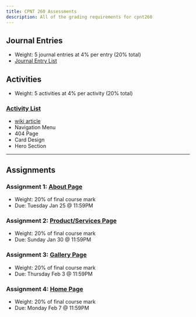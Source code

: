 ```yaml
---
title: CPNT 260 Assessments
description: All of the grading requirements for cpnt260
---
```


## Journal Entries

- Weight: 5 journal entries at 4% per entry (20% total)
- [Journal Entry List](/cpnt-260/assignments/journal)

## Activities

- Weight: 5 activities at 4% per activity (20% total)

### [Activity List](/cpnt-260/assignments/activities)

- [wiki article](https://gist.github.com/lilyx13/7371f05b2deb3862eb4ca54e27c21299)
- Navigation Menu
- 404 Page
- Card Design
- Hero Section

---

## Assignments

### Assignment 1: [About Page](/cpnt-260/assignments/assignment-1)

- Weight: 20% of final course mark
- Due: Tuesday Jan 25 @ 11:59PM

### Assignment 2: [Product/Services Page](/cpnt-260/assignments/assignment-2)

- Weight: 20% of final course mark
- Due: Sunday Jan 30 @ 11:59PM

### Assignment 3: [Gallery Page](/cpnt-260/assignments/assignment-3)

- Weight: 20% of final course mark
- Due: Thursday Feb 3 @ 11:59PM

### Assignment 4: [Home Page](/cpnt-260/assignments/assignment-4)

- Weight: 20% of final course mark
- Due: Monday Feb 7 @ 11:59PM
